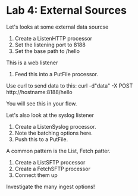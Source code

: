 # Lab 4: External Sources

Let's looks at some external data sourcse

1. Create a ListenHTTP processor
  1. Set the listening port to 8188
  1. Set the base path to /hello

This is a web listener

1. Feed this into a PutFile processor.

Use curl to send data to this:
curl -d"data" -X POST http://hostname:8188/hello

You will see this in your flow.

Let's also look at the syslog listener

1. Create a ListenSyslog processor.
  1. Note the batching options here.
1. Push this to a PutFile.

A common pattern is the List, Fetch patter.

1. Create a ListSFTP processor
1. Create a FetchSFTP processor
1. Connect them up

Investigate the many ingest options!

